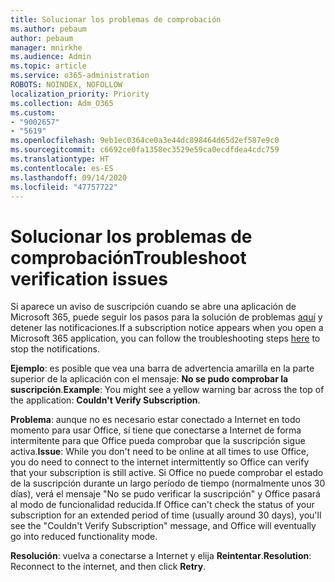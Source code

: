 ```yaml
---
title: Solucionar los problemas de comprobación
ms.author: pebaum
author: pebaum
manager: mnirkhe
ms.audience: Admin
ms.topic: article
ms.service: o365-administration
ROBOTS: NOINDEX, NOFOLLOW
localization_priority: Priority
ms.collection: Adm_O365
ms.custom:
- "9002657"
- "5619"
ms.openlocfilehash: 9eb1ec0364ce0a3e44dc898464d65d2ef587e9c0
ms.sourcegitcommit: c6692ce0fa1358ec3529e59ca0ecdfdea4cdc759
ms.translationtype: HT
ms.contentlocale: es-ES
ms.lasthandoff: 09/14/2020
ms.locfileid: "47757722"
---
```

# <a name="troubleshoot-verification-issues"></a><span data-ttu-id="c0299-102">Solucionar los problemas de comprobación</span><span class="sxs-lookup"><span data-stu-id="c0299-102">Troubleshoot verification issues</span></span>

<span data-ttu-id="c0299-103">Si aparece un aviso de suscripción cuando se abre una aplicación de Microsoft 365, puede seguir los pasos para la solución de problemas [aquí](https://support.office.com/article/a-subscription-notice-appears-when-i-open-a-microsoft-365-application-4cabe32c-f594-4c0e-9191-3d3ade10cceb) y detener las notificaciones.</span><span class="sxs-lookup"><span data-stu-id="c0299-103">If a subscription notice appears when you open a Microsoft 365 application, you can follow the troubleshooting steps [here](https://support.office.com/article/a-subscription-notice-appears-when-i-open-a-microsoft-365-application-4cabe32c-f594-4c0e-9191-3d3ade10cceb) to stop the notifications.</span></span>

<span data-ttu-id="c0299-104">**Ejemplo**: es posible que vea una barra de advertencia amarilla en la parte superior de la aplicación con el mensaje: **No se pudo comprobar la suscripción**.</span><span class="sxs-lookup"><span data-stu-id="c0299-104">**Example**: You might see a yellow warning bar across the top of the application: **Couldn't Verify Subscription**.</span></span>

<span data-ttu-id="c0299-105">**Problema**: aunque no es necesario estar conectado a Internet en todo momento para usar Office, sí tiene que conectarse a Internet de forma intermitente para que Office pueda comprobar que la suscripción sigue activa.</span><span class="sxs-lookup"><span data-stu-id="c0299-105">**Issue**: While you don't need to be online at all times to use Office, you do need to connect to the internet intermittently so Office can verify that your subscription is still active.</span></span> <span data-ttu-id="c0299-106">Si Office no puede comprobar el estado de la suscripción durante un largo período de tiempo (normalmente unos 30 días), verá el mensaje "No se pudo verificar la suscripción" y Office pasará al modo de funcionalidad reducida.</span><span class="sxs-lookup"><span data-stu-id="c0299-106">If Office can't check the status of your subscription for an extended period of time (usually around 30 days), you'll see the "Couldn't Verify Subscription" message, and Office will eventually go into reduced functionality mode.</span></span>

<span data-ttu-id="c0299-107">**Resolución**: vuelva a conectarse a Internet y elija **Reintentar**.</span><span class="sxs-lookup"><span data-stu-id="c0299-107">**Resolution**: Reconnect to the internet, and then click **Retry**.</span></span>
